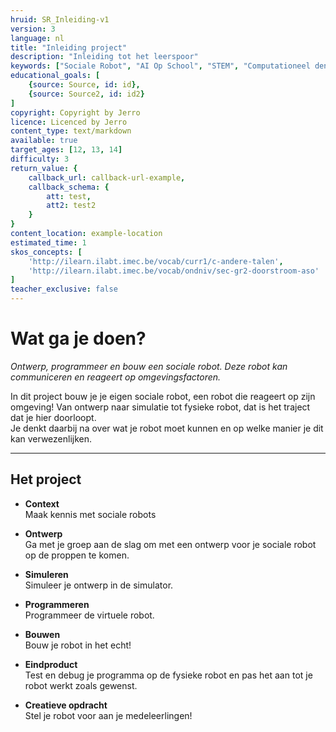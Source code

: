 ```yaml
---
hruid: SR_Inleiding-v1
version: 3
language: nl
title: "Inleiding project"
description: "Inleiding tot het leerspoor"
keywords: ["Sociale Robot", "AI Op School", "STEM", "Computationeel denken", "Grafisch programmeren"]
educational_goals: [
    {source: Source, id: id}, 
    {source: Source2, id: id2}
]
copyright: Copyright by Jerro
licence: Licenced by Jerro
content_type: text/markdown
available: true
target_ages: [12, 13, 14]
difficulty: 3
return_value: {
    callback_url: callback-url-example,
    callback_schema: {
        att: test,
        att2: test2
    }
}
content_location: example-location
estimated_time: 1
skos_concepts: [
    'http://ilearn.ilabt.imec.be/vocab/curr1/c-andere-talen', 
    'http://ilearn.ilabt.imec.be/vocab/ondniv/sec-gr2-doorstroom-aso'
]
teacher_exclusive: false
---
```


# Wat ga je doen?

*Ontwerp, programmeer en bouw een sociale robot. Deze robot kan communiceren en reageert op omgevingsfactoren.*

In dit project bouw je je eigen sociale robot, een robot die reageert op zijn omgeving! Van ontwerp naar simulatie tot fysieke robot, dat is het traject dat je hier doorloopt.  
Je denkt daarbij na over wat je robot moet kunnen en op welke manier je dit kan verwezenlijken.

***

## Het project
<ul><li><strong>Context</strong></br> Maak kennis met sociale robots</li></ul>

<ul><li><strong>Ontwerp</strong></br> Ga met je groep aan de slag om met een ontwerp voor je sociale robot op de proppen te komen.</li></ul>

<ul><li><strong>Simuleren</strong></br> Simuleer je ontwerp in de simulator.</li></ul>

<ul><li><strong>Programmeren</strong></br> Programmeer de virtuele robot.
</li></ul>

<ul><li><strong>Bouwen</strong></br> Bouw je robot in het echt!</li></ul>

<ul><li><strong>Eindproduct</strong></br> Test en debug je programma op de fysieke robot en pas het aan tot je robot werkt zoals gewenst.</li></ul>

<ul><li><strong>Creatieve opdracht</strong></br> Stel je robot voor aan je medeleerlingen!
</li></ul>